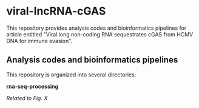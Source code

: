 # viral-lncRNA-cGAS

This repository provides analysis codes and bioinformatics pipelines for article entitled "Viral long non-coding RNA sequestrates cGAS from HCMV DNA for immune evasion".

## Analysis codes and bioinformatics pipelines

This repository is organized into several directories:

**rna-seq-processing**

*Related to Fig. X*


